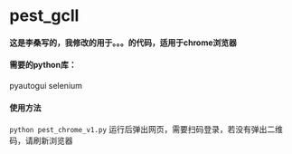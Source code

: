 # pest_gcll


#### 这是李桑写的，我修改的用于。。。的代码，适用于chrome浏览器

#### 需要的python库：
pyautogui
selenium

#### 使用方法
``python pest_chrome_v1.py``
运行后弹出网页，需要扫码登录，若没有弹出二维码，请刷新浏览器
